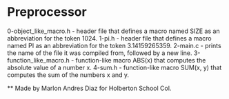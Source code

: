 # Preprocessor

0-object_like_macro.h - header file that defines a macro named SIZE as an abbreviation for the token 1024.
1-pi.h - header file that defines a macro named PI as an abbreviation for the token 3.14159265359.
2-main.c - prints the name of the file it was compiled from, followed by a new line.
3-function_like_macro.h - function-like macro ABS(x) that computes the absolute value of a number x.
4-sum.h - function-like macro SUM(x, y) that computes the sum of the numbers x and y.

** Made by Marlon Andres Diaz for Holberton School Col.
